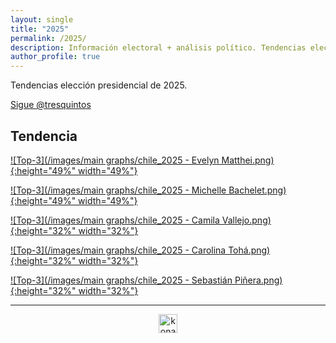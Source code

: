 ```yaml
---
layout: single
title: "2025"
permalink: /2025/
description: Información electoral + análisis político. Tendencias elección presidencial 2025.
author_profile: true
---
```


Tendencias elección presidencial de 2025.

<a href="https://twitter.com/tresquintos?ref_src=twsrc%5Etfw" class="twitter-follow-button" data-show-count="false">Sigue @tresquintos</a><script async src="https://platform.twitter.com/widgets.js" charset="utf-8"></script>

## Tendencia

[![Top-3](/images/main graphs/chile_2025 - Evelyn Matthei.png){:height="49%" width="49%"}](https://tresquintos.cl/2025/) 

[![Top-3](/images/main graphs/chile_2025 - Michelle Bachelet.png){:height="49%" width="49%"}](https://tresquintos.cl/2025/)

[![Top-3](/images/main graphs/chile_2025 - Camila Vallejo.png){:height="32%" width="32%"}](https://tresquintos.cl/2025/) 

[![Top-3](/images/main graphs/chile_2025 - Carolina Tohá.png){:height="32%" width="32%"}](https://tresquintos.cl/2025/) 

[![Top-3](/images/main graphs/chile_2025 - Sebastián Piñera.png){:height="32%" width="32%"}](https://tresquintos.cl/2025/) 


---

<!-- NES -->
<script src="/js/topsecret.js"></script>


<!-- NES -->
<style>
.aligncenter {
    text-align: center;
}
</style>
<p class="aligncenter">
    <img src="/images/nes.png" width="30" height="30" alt="konami" />
</p>


<!-- Favicon -->
<link rel="apple-touch-icon" sizes="180x180" href="/apple-touch-icon.png">
<link rel="icon" type="image/png" sizes="32x32" href="/favicon-32x32.png">
<link rel="icon" type="image/png" sizes="16x16" href="/favicon-16x16.png">
<link rel="manifest" href="/site.webmanifest">
<link rel="mask-icon" href="/safari-pinned-tab.svg" color="#5bbad5">
<meta name="msapplication-TileColor" content="#b91d47">
<meta name="theme-color" content="#ffffff">
